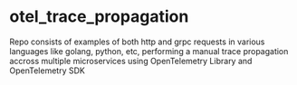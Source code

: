 # otel_trace_propagation

Repo consists of examples of both http and grpc requests in various languages like golang, python, etc, performing a manual trace propagation accross multiple microservices using OpenTelemetry Library and OpenTelemetry SDK
